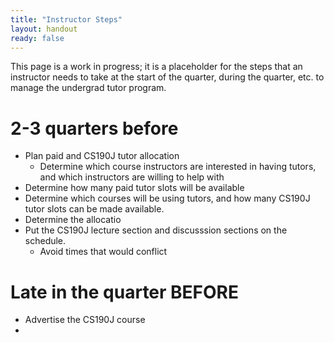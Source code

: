 ```yaml
---
title: "Instructor Steps"
layout: handout
ready: false
---
```


This page is a work in progress; it is a placeholder for the steps that an instructor needs to take at the start 
of the quarter, during the quarter, etc. to manage the undergrad tutor program.

# 2-3 quarters before

* Plan paid and CS190J tutor allocation
    * Determine which course instructors are interested in having tutors, and which instructors are willing to help with 
* Determine how many paid tutor slots will be available
* Determine which courses will be using tutors, and how many CS190J tutor slots can be made available.
* Determine the allocatio 
* Put the CS190J lecture section and discusssion sections on the schedule.   
   * Avoid times that would conflict 

# Late in the quarter BEFORE 

* Advertise the CS190J course
* 
